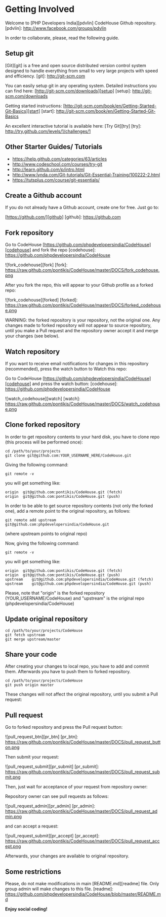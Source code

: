 Getting Involved
================

Welcome to [PHP Developers India][pdvlin] CodeHouse Github repository.
[pdvlin]: http://www.facebook.com/groups/pdvlin

In order to collaborate, please, read the following guide.

Setup git
---------

[Git][git] is a free and open source distributed version control system designed to handle everything from small to very large projects with speed and efficiency.
[git]: http://git-scm.com

You can easily setup git in any operating system. Detailed instructions you can find here: [http://git-scm.com/downloads][setup]
[setup]: http://git-scm.com/downloads

Getting started instructions: [http://git-scm.com/book/en/Getting-Started-Git-Basics][start]
[start]: http://git-scm.com/book/en/Getting-Started-Git-Basics

An excellent interactive tutorial is available here: [Try Git][try]
[try]: http://try.github.com/levels/1/challenges/1


Other Starter Guides/ Tutorials
-------------------------------

* https://help.github.com/categories/63/articles
* http://www.codeschool.com/courses/try-git
* http://learn.github.com/p/intro.html
* http://www.lynda.com/Git-tutorials/Git-Essential-Training/100222-2.html
* https://tutsplus.com/course/git-essentials/



Create a Github account
------------------------

If you do not already have a Github account, create one for free. Just go to:

[https://github.com/][github]
[github]: https://github.com


Fork repository
---------------

Go to CodeHouse [https://github.com/phpdevelopersindia/CodeHouse][codehouse] and fork the repo
[codehouse]: https://github.com/phpdevelopersindia/CodeHouse

![fork_codehouse][fork]
[fork]: https://raw.github.com/pontikis/CodeHouse/master/DOCS/fork_codehouse.png


After you fork the repo, this will appear to your Github profile as a forked repo:

![fork_codehouse][forked]
[forked]: https://raw.github.com/pontikis/CodeHouse/master/DOCS/forked_codehouse.png

WARNING: the forked repository is your repository, not the original one. Any changes made to forked repository will not appear to source repository, until you make a Pull request and the repository owner accept it and merge your changes (see below).


Watch repository
---------------

If you want to receive email notifications for changes in this repository (recommended), press the watch button to Watch this repo:

Go to CodeHouse [https://github.com/phpdevelopersindia/CodeHouse][codehouse] and press the watch button:
[codehouse]: https://github.com/phpdevelopersindia/CodeHouse

![watch_codehouse][watch]
[watch]: https://raw.github.com/pontikis/CodeHouse/master/DOCS/watch_codehouse.png


Clone forked repository
-----------------------

In order to get repository contents to your hard disk, you have to clone repo (this process will be performed once):

    cd /path/to/your/projects
    git clone git@github.com:YOUR_USERNAME_HERE/CodeHouse.git


Giving the following command:

    git remote -v

you will get something like:

    origin	git@github.com:pontikis/CodeHouse.git (fetch)
    origin	git@github.com:pontikis/CodeHouse.git (push)

In order to be able to get source repository contents (not only the forked one), add a remote point to the original repository, as follows:

    git remote add upstream git@github.com:phpdevelopersindia/CodeHouse.git

(where upstream points to original repo)

Now, giving the following command:

    git remote -v

you will get something like:

    origin	git@github.com:pontikis/CodeHouse.git (fetch)
    origin	git@github.com:pontikis/CodeHouse.git (push)
    upstream	git@github.com:phpdevelopersindia/CodeHouse.git (fetch)
    upstream	git@github.com:phpdevelopersindia/CodeHouse.git (push)

Please, note that "origin" is the forked repository (YOUR_USERNAME/CodeHouse) and "upstream" is the original repo (phpdevelopersindia/CodeHouse)


Update original repository
--------------------------


    cd /path/to/your/projects/CodeHouse
    git fetch upstream
    git merge upstream/master


Share your code
----------------

After creating your changes to local repo, you have to add and commit them. Afterwards you have to push them to forked repository.

    cd /path/to/your/projects/CodeHouse
    git push origin master

These changes will not affect the original repository, until you submit a Pull request:


Pull request
-------------

Go to forked repository and press the Pull request button:

![pull_request_btn][pr_btn]
[pr_btn]: https://raw.github.com/pontikis/CodeHouse/master/DOCS/pull_request_button.png

Then submit your request:

![pull_request_submit][pr_submit]
[pr_submit]: https://raw.github.com/pontikis/CodeHouse/master/DOCS/pull_request_submit.png

Then, just wait for acceptance of your request from repository owner:

Repository owner can see pull requests as follows:

![pull_request_admin][pr_admin]
[pr_admin]: https://raw.github.com/pontikis/CodeHouse/master/DOCS/pull_request_admin.png

and can accept a request:

![pull_request_submit][pr_accept]
[pr_accept]: https://raw.github.com/pontikis/CodeHouse/master/DOCS/pull_request_accept.png

Afterwards, your changes are available to original repository.


Some restrictions
----------------

Please, do not make modifications in main [README.md][readme] file. Only group admin will make changes to this file.
[readme]: https://github.com/phpdevelopersindia/CodeHouse/blob/master/README.md


**Enjoy social coding!**